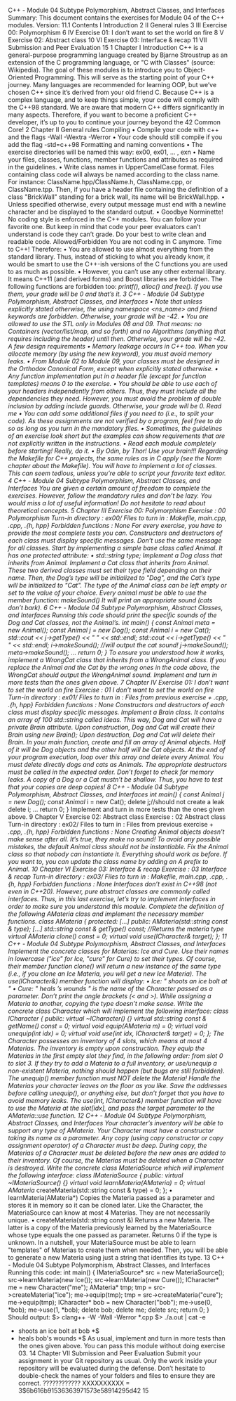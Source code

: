 C++ - Module 04
Subtype Polymorphism, Abstract Classes, and
Interfaces
Summary: This document contains the exercises for Module 04 of the C++ modules.
Version: 11.1
Contents
I Introduction 2
II General rules 3
III Exercise 00: Polymorphism 6
IV Exercise 01: I don’t want to set the world on fire 8
V Exercise 02: Abstract class 10
VI Exercise 03: Interface & recap 11
VII Submission and Peer Evaluation 15
1
Chapter I
Introduction
C++ is a general-purpose programming language created by Bjarne Stroustrup as an extension of the C programming language, or "C with Classes" (source: Wikipedia).
The goal of these modules is to introduce you to Object-Oriented Programming.
This will serve as the starting point of your C++ journey. Many languages are recommended for learning OOP, but we’ve chosen C++ since it’s derived from your old friend
C. Because C++ is a complex language, and to keep things simple, your code will comply
with the C++98 standard.
We are aware that modern C++ differs significantly in many aspects. Therefore, if
you want to become a proficient C++ developer, it’s up to you to continue your journey
beyond the 42 Common Core!
2
Chapter II
General rules
Compiling
• Compile your code with c++ and the flags -Wall -Wextra -Werror
• Your code should still compile if you add the flag -std=c++98
Formatting and naming conventions
• The exercise directories will be named this way: ex00, ex01, ... , exn
• Name your files, classes, functions, member functions and attributes as required in
the guidelines.
• Write class names in UpperCamelCase format. Files containing class code will
always be named according to the class name. For instance:
ClassName.hpp/ClassName.h, ClassName.cpp, or ClassName.tpp. Then, if you
have a header file containing the definition of a class "BrickWall" standing for a
brick wall, its name will be BrickWall.hpp.
• Unless specified otherwise, every output message must end with a newline character
and be displayed to the standard output.
• Goodbye Norminette! No coding style is enforced in the C++ modules. You can
follow your favorite one. But keep in mind that code your peer evaluators can’t
understand is code they can’t grade. Do your best to write clean and readable code.
Allowed/Forbidden
You are not coding in C anymore. Time to C++! Therefore:
• You are allowed to use almost everything from the standard library. Thus, instead
of sticking to what you already know, it would be smart to use the C++-ish versions
of the C functions you are used to as much as possible.
• However, you can’t use any other external library. It means C++11 (and derived
forms) and Boost libraries are forbidden. The following functions are forbidden
too: *printf(), *alloc() and free(). If you use them, your grade will be 0 and
that’s it.
3
C++ - Module 04 Subtype Polymorphism, Abstract Classes, and Interfaces
• Note that unless explicitly stated otherwise, the using namespace <ns_name> and
friend keywords are forbidden. Otherwise, your grade will be -42.
• You are allowed to use the STL only in Modules 08 and 09. That means:
no Containers (vector/list/map, and so forth) and no Algorithms (anything that
requires including the <algorithm> header) until then. Otherwise, your grade will
be -42.
A few design requirements
• Memory leakage occurs in C++ too. When you allocate memory (by using the new
keyword), you must avoid memory leaks.
• From Module 02 to Module 09, your classes must be designed in the Orthodox
Canonical Form, except when explicitly stated otherwise.
• Any function implementation put in a header file (except for function templates)
means 0 to the exercise.
• You should be able to use each of your headers independently from others. Thus,
they must include all the dependencies they need. However, you must avoid the
problem of double inclusion by adding include guards. Otherwise, your grade will
be 0.
Read me
• You can add some additional files if you need to (i.e., to split your code). As these
assignments are not verified by a program, feel free to do so as long as you turn in
the mandatory files.
• Sometimes, the guidelines of an exercise look short but the examples can show
requirements that are not explicitly written in the instructions.
• Read each module completely before starting! Really, do it.
• By Odin, by Thor! Use your brain!!!
Regarding the Makefile for C++ projects, the same rules as in C apply
(see the Norm chapter about the Makefile).
You will have to implement a lot of classes. This can seem tedious,
unless you’re able to script your favorite text editor.
4
C++ - Module 04 Subtype Polymorphism, Abstract Classes, and Interfaces
You are given a certain amount of freedom to complete the exercises.
However, follow the mandatory rules and don’t be lazy. You would
miss a lot of useful information! Do not hesitate to read about
theoretical concepts.
5
Chapter III
Exercise 00: Polymorphism
Exercise : 00
Polymorphism
Turn-in directory : ex00/
Files to turn in : Makefile, main.cpp, *.cpp, *.{h, hpp}
Forbidden functions : None
For every exercise, you have to provide the most complete tests you can.
Constructors and destructors of each class must display specific messages. Don’t use the
same message for all classes.
Start by implementing a simple base class called Animal. It has one protected
attribute:
• std::string type;
Implement a Dog class that inherits from Animal.
Implement a Cat class that inherits from Animal.
These two derived classes must set their type field depending on their name. Then,
the Dog’s type will be initialized to "Dog", and the Cat’s type will be initialized to "Cat".
The type of the Animal class can be left empty or set to the value of your choice.
Every animal must be able to use the member function:
makeSound()
It will print an appropriate sound (cats don’t bark).
6
C++ - Module 04 Subtype Polymorphism, Abstract Classes, and Interfaces
Running this code should print the specific sounds of the Dog and Cat classes, not
the Animal’s.
int main()
{
const Animal* meta = new Animal();
const Animal* j = new Dog();
const Animal* i = new Cat();
std::cout << j->getType() << " " << std::endl;
std::cout << i->getType() << " " << std::endl;
i->makeSound(); //will output the cat sound!
j->makeSound();
meta->makeSound();
...
return 0;
}
To ensure you understood how it works, implement a WrongCat class that inherits
from a WrongAnimal class. If you replace the Animal and the Cat by the wrong ones
in the code above, the WrongCat should output the WrongAnimal sound.
Implement and turn in more tests than the ones given above.
7
Chapter IV
Exercise 01: I don’t want to set the
world on fire
Exercise : 01
I don’t want to set the world on fire
Turn-in directory : ex01/
Files to turn in : Files from previous exercise + *.cpp, *.{h, hpp}
Forbidden functions : None
Constructors and destructors of each class must display specific messages.
Implement a Brain class. It contains an array of 100 std::string called ideas.
This way, Dog and Cat will have a private Brain* attribute.
Upon construction, Dog and Cat will create their Brain using new Brain();
Upon destruction, Dog and Cat will delete their Brain.
In your main function, create and fill an array of Animal objects. Half of it will
be Dog objects and the other half will be Cat objects. At the end of your program
execution, loop over this array and delete every Animal. You must delete directly dogs
and cats as Animals. The appropriate destructors must be called in the expected order.
Don’t forget to check for memory leaks.
A copy of a Dog or a Cat mustn’t be shallow. Thus, you have to test that your copies
are deep copies!
8
C++ - Module 04 Subtype Polymorphism, Abstract Classes, and Interfaces
int main()
{
const Animal* j = new Dog();
const Animal* i = new Cat();
delete j;//should not create a leak
delete i;
...
return 0;
}
Implement and turn in more tests than the ones given above.
9
Chapter V
Exercise 02: Abstract class
Exercise : 02
Abstract class
Turn-in directory : ex02/
Files to turn in : Files from previous exercise + *.cpp, *.{h, hpp}
Forbidden functions : None
Creating Animal objects doesn’t make sense after all. It’s true, they make no sound!
To avoid any possible mistakes, the default Animal class should not be instantiable.
Fix the Animal class so that nobody can instantiate it. Everything should work as before.
If you want to, you can update the class name by adding an A prefix to Animal.
10
Chapter VI
Exercise 03: Interface & recap
Exercise : 03
Interface & recap
Turn-in directory : ex03/
Files to turn in : Makefile, main.cpp, *.cpp, *.{h, hpp}
Forbidden functions : None
Interfaces don’t exist in C++98 (not even in C++20). However, pure abstract classes
are commonly called interfaces. Thus, in this last exercise, let’s try to implement interfaces in order to make sure you understand this module.
Complete the definition of the following AMateria class and implement the necessary
member functions.
class AMateria
{
protected:
[...]
public:
AMateria(std::string const & type);
[...]
std::string const & getType() const; //Returns the materia type
virtual AMateria* clone() const = 0;
virtual void use(ICharacter& target);
};
11
C++ - Module 04 Subtype Polymorphism, Abstract Classes, and Interfaces
Implement the concrete classes for Materias: Ice and Cure. Use their names in lowercase ("ice" for Ice, "cure" for Cure) to set their types. Of course, their member function
clone() will return a new instance of the same type (i.e., if you clone an Ice Materia,
you will get a new Ice Materia).
The use(ICharacter&) member function will display:
• Ice: "* shoots an ice bolt at <name> *"
• Cure: "* heals <name>’s wounds *"
<name> is the name of the Character passed as a parameter. Don’t print the angle
brackets (< and >).
While assigning a Materia to another, copying the type doesn’t make
sense.
Write the concrete class Character which will implement the following interface:
class ICharacter
{
public:
virtual ~ICharacter() {}
virtual std::string const & getName() const = 0;
virtual void equip(AMateria* m) = 0;
virtual void unequip(int idx) = 0;
virtual void use(int idx, ICharacter& target) = 0;
};
The Character possesses an inventory of 4 slots, which means at most 4 Materias.
The inventory is empty upon construction. They equip the Materias in the first empty
slot they find, in the following order: from slot 0 to slot 3. If they try to add a Materia to
a full inventory, or use/unequip a non-existent Materia, nothing should happen (but bugs
are still forbidden). The unequip() member function must NOT delete the Materia!
Handle the Materias your character leaves on the floor as you like.
Save the addresses before calling unequip(), or anything else, but
don’t forget that you have to avoid memory leaks.
The use(int, ICharacter&) member function will have to use the Materia at the
slot[idx], and pass the target parameter to the AMateria::use function.
12
C++ - Module 04 Subtype Polymorphism, Abstract Classes, and Interfaces
Your character’s inventory will be able to support any type of
AMateria.
Your Character must have a constructor taking its name as a parameter. Any copy
(using copy constructor or copy assignment operator) of a Character must be deep.
During copy, the Materias of a Character must be deleted before the new ones are added
to their inventory. Of course, the Materias must be deleted when a Character is destroyed.
Write the concrete class MateriaSource which will implement the following interface:
class IMateriaSource
{
public:
virtual ~IMateriaSource() {}
virtual void learnMateria(AMateria*) = 0;
virtual AMateria* createMateria(std::string const & type) = 0;
};
• learnMateria(AMateria*)
Copies the Materia passed as a parameter and stores it in memory so it can be cloned
later. Like the Character, the MateriaSource can know at most 4 Materias. They
are not necessarily unique.
• createMateria(std::string const &)
Returns a new Materia. The latter is a copy of the Materia previously learned by
the MateriaSource whose type equals the one passed as parameter. Returns 0 if
the type is unknown.
In a nutshell, your MateriaSource must be able to learn "templates" of Materias to
create them when needed. Then, you will be able to generate a new Materia using just
a string that identifies its type.
13
C++ - Module 04 Subtype Polymorphism, Abstract Classes, and Interfaces
Running this code:
int main()
{
IMateriaSource* src = new MateriaSource();
src->learnMateria(new Ice());
src->learnMateria(new Cure());
ICharacter* me = new Character("me");
AMateria* tmp;
tmp = src->createMateria("ice");
me->equip(tmp);
tmp = src->createMateria("cure");
me->equip(tmp);
ICharacter* bob = new Character("bob");
me->use(0, *bob);
me->use(1, *bob);
delete bob;
delete me;
delete src;
return 0;
}
Should output:
$> clang++ -W -Wall -Werror *.cpp
$> ./a.out | cat -e
* shoots an ice bolt at bob *$
* heals bob's wounds *$
As usual, implement and turn in more tests than the ones given above.
You can pass this module without doing exercise 03.
14
Chapter VII
Submission and Peer Evaluation
Submit your assignment in your Git repository as usual. Only the work inside your
repository will be evaluated during the defense. Don’t hesitate to double-check the names
of your folders and files to ensure they are correct.
???????????? XXXXXXXXXX = $3$$6b616b91536363971573e58914295d42
15